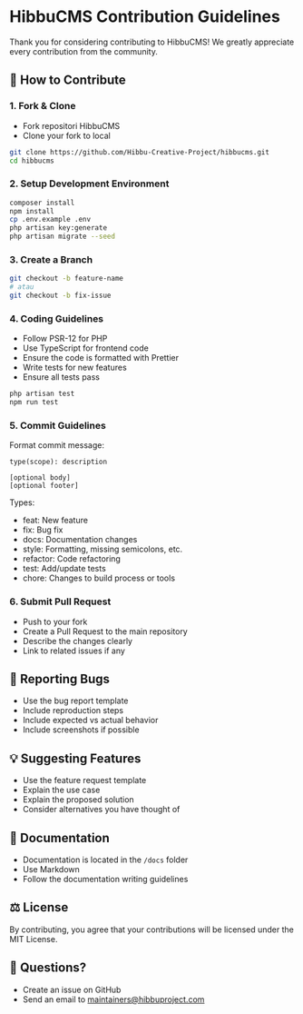 # HibbuCMS Contribution Guidelines
Thank you for considering contributing to HibbuCMS! We greatly appreciate every contribution from the community.

## 🤝 How to Contribute

### 1. Fork & Clone
- Fork repositori HibbuCMS
- Clone your fork to local
```bash
git clone https://github.com/Hibbu-Creative-Project/hibbucms.git
cd hibbucms
```

### 2. Setup Development Environment
```bash
composer install
npm install
cp .env.example .env
php artisan key:generate
php artisan migrate --seed
```

### 3. Create a Branch
```bash
git checkout -b feature-name
# atau
git checkout -b fix-issue
```

### 4. Coding Guidelines
- Follow PSR-12 for PHP
- Use TypeScript for frontend code
- Ensure the code is formatted with Prettier
- Write tests for new features
- Ensure all tests pass
```bash
php artisan test
npm run test
```

### 5. Commit Guidelines
Format commit message:
```
type(scope): description

[optional body]
[optional footer]
```

Types:
- feat: New feature
- fix: Bug fix
- docs: Documentation changes
- style: Formatting, missing semicolons, etc.
- refactor: Code refactoring
- test: Add/update tests
- chore: Changes to build process or tools

### 6. Submit Pull Request
- Push to your fork
- Create a Pull Request to the main repository
- Describe the changes clearly
- Link to related issues if any

## 🐛 Reporting Bugs
- Use the bug report template
- Include reproduction steps
- Include expected vs actual behavior
- Include screenshots if possible

## 💡 Suggesting Features
- Use the feature request template
- Explain the use case
- Explain the proposed solution
- Consider alternatives you have thought of

## 📝 Documentation
- Documentation is located in the `/docs` folder
- Use Markdown
- Follow the documentation writing guidelines

## ⚖️ License
By contributing, you agree that your contributions will be licensed under the MIT License.

## 💬 Questions?
- Create an issue on GitHub
- Send an email to maintainers@hibbuproject.com 

